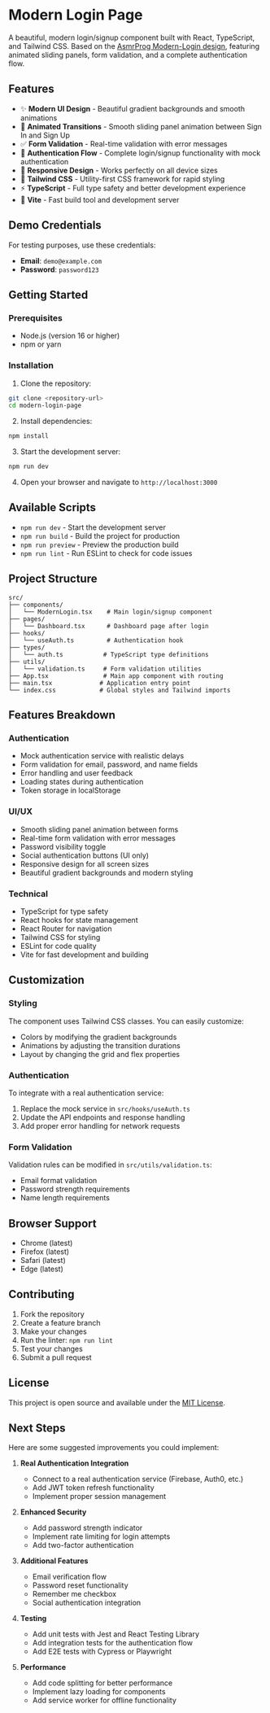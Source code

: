 # Modern Login Page

A beautiful, modern login/signup component built with React, TypeScript, and Tailwind CSS. Based on the [AsmrProg Modern-Login design](https://github.com/AsmrProg-YT/Modern-Login.git), featuring animated sliding panels, form validation, and a complete authentication flow.

## Features

- ✨ **Modern UI Design** - Beautiful gradient backgrounds and smooth animations
- 🔄 **Animated Transitions** - Smooth sliding panel animation between Sign In and Sign Up
- ✅ **Form Validation** - Real-time validation with error messages
- 🔐 **Authentication Flow** - Complete login/signup functionality with mock authentication
- 📱 **Responsive Design** - Works perfectly on all device sizes
- 🎨 **Tailwind CSS** - Utility-first CSS framework for rapid styling
- ⚡ **TypeScript** - Full type safety and better development experience
- 🚀 **Vite** - Fast build tool and development server

## Demo Credentials

For testing purposes, use these credentials:
- **Email**: `demo@example.com`
- **Password**: `password123`

## Getting Started

### Prerequisites

- Node.js (version 16 or higher)
- npm or yarn

### Installation

1. Clone the repository:
```bash
git clone <repository-url>
cd modern-login-page
```

2. Install dependencies:
```bash
npm install
```

3. Start the development server:
```bash
npm run dev
```

4. Open your browser and navigate to `http://localhost:3000`

## Available Scripts

- `npm run dev` - Start the development server
- `npm run build` - Build the project for production
- `npm run preview` - Preview the production build
- `npm run lint` - Run ESLint to check for code issues

## Project Structure

```
src/
├── components/
│   └── ModernLogin.tsx    # Main login/signup component
├── pages/
│   └── Dashboard.tsx      # Dashboard page after login
├── hooks/
│   └── useAuth.ts         # Authentication hook
├── types/
│   └── auth.ts           # TypeScript type definitions
├── utils/
│   └── validation.ts     # Form validation utilities
├── App.tsx               # Main app component with routing
├── main.tsx             # Application entry point
└── index.css            # Global styles and Tailwind imports
```

## Features Breakdown

### Authentication
- Mock authentication service with realistic delays
- Form validation for email, password, and name fields
- Error handling and user feedback
- Loading states during authentication
- Token storage in localStorage

### UI/UX
- Smooth sliding panel animation between forms
- Real-time form validation with error messages
- Password visibility toggle
- Social authentication buttons (UI only)
- Responsive design for all screen sizes
- Beautiful gradient backgrounds and modern styling

### Technical
- TypeScript for type safety
- React hooks for state management
- React Router for navigation
- Tailwind CSS for styling
- ESLint for code quality
- Vite for fast development and building

## Customization

### Styling
The component uses Tailwind CSS classes. You can easily customize:
- Colors by modifying the gradient backgrounds
- Animations by adjusting the transition durations
- Layout by changing the grid and flex properties

### Authentication
To integrate with a real authentication service:
1. Replace the mock service in `src/hooks/useAuth.ts`
2. Update the API endpoints and response handling
3. Add proper error handling for network requests

### Form Validation
Validation rules can be modified in `src/utils/validation.ts`:
- Email format validation
- Password strength requirements
- Name length requirements

## Browser Support

- Chrome (latest)
- Firefox (latest)
- Safari (latest)
- Edge (latest)

## Contributing

1. Fork the repository
2. Create a feature branch
3. Make your changes
4. Run the linter: `npm run lint`
5. Test your changes
6. Submit a pull request

## License

This project is open source and available under the [MIT License](LICENSE).

## Next Steps

Here are some suggested improvements you could implement:

1. **Real Authentication Integration**
   - Connect to a real authentication service (Firebase, Auth0, etc.)
   - Add JWT token refresh functionality
   - Implement proper session management

2. **Enhanced Security**
   - Add password strength indicator
   - Implement rate limiting for login attempts
   - Add two-factor authentication

3. **Additional Features**
   - Email verification flow
   - Password reset functionality
   - Remember me checkbox
   - Social authentication integration

4. **Testing**
   - Add unit tests with Jest and React Testing Library
   - Add integration tests for the authentication flow
   - Add E2E tests with Cypress or Playwright

5. **Performance**
   - Add code splitting for better performance
   - Implement lazy loading for components
   - Add service worker for offline functionality
